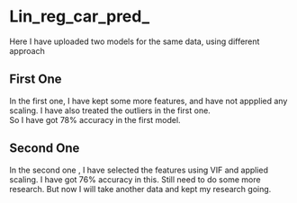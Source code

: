 # Lin_reg_car_pred_

Here I have uploaded two models for the same data, using different approach<br>

## First One
In the first one, I have kept some more features, and have not appplied any scaling. I have also treated the outliers in the first one.<br>
So I have got 78% accuracy in the first model.<br>
## Second One
In the second one , I have selected the features using VIF  and applied scaling. I have got 76% accuracy in this. 
Still need to do some more research. But now I will take another data and kept my research going. 
